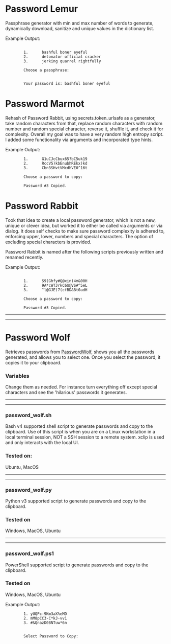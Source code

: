 # Password Lemur

Passphrase generator with min and max number of words to generate, dynamically download, sanitize and unique values in the dictionary list.

Example Output:
```

        1.      bashful boner eyeful
        2.      detonator official cracker
        3.      jerking quarrel rightfully

        Choose a passphrase: 


        Your password is: bashful boner eyeful
```

# Password Marmot

Rehash of Password Rabbit, using secrets.token_urlsafe as a generator, take random characters from that, replace random characters with random number and random special character, reverse it, shuffle it, and check it for complexity.  Overall my goal was to have a very random high entropy script.  I added some functionality via arguments and incorporated type hints.

Example Output:
```
        1.      G1uCJcCbux65?bC5uk19
        2.      RccV5)kbEnubhREkx)kd
        3.      Cbn3SHvtVMcdhVE0^16t

        Choose a password to copy: 

        Password #3 Copied.
```

# Password Rabbit

Took that idea to create a local password generator, which is not a new, unique or clever idea, but worked it to either be called via arguments or via dialog.  It does self checks to make sure password complexity is adhered to, enforcing upper, lower, numbers and special characters.  The option of excluding special characters is provided.

Password Rabbit is named after the following scripts previously written and renamed recently.

Example Output:
```

        1.      S9(Ghfy#Q@xin)4m&00H
        2.      9A*cWTJrkC6$@VS#^5eL
        3.      ^l@GJE)7(cfBD&8t0adH

        Choose a password to copy: 

        Password #3 Copied.
```


<hr><hr>

# Password Wolf

Retrieves passwords from  <a href="https://passwordwolf.com" target="_blank">PasswordWolf</a>, shows you all the passwords generated, and allows you to select one.  Once you select the password, it copies it to your clipboard.

### Variables

Change them as needed.  For instance turn everything off except special characters and see the 'hilarious' passwords it generates.

<hr><hr>

### password_wolf.sh

Bash v4 supported shell script to generate passwords and copy to the clipboard.  Use of this script is when you are on a Linux workstation in a local terminal session, NOT a SSH session to a remote system.  xclip is used and only interacts with the local UI.

### Tested on:

Ubuntu, MacOS

<hr><hr>

### password_wolf.py

Python v3 supported script to generate passwords and copy to the clipboard.

### Tested on

Windows, MacOS, Ubuntu

<hr><hr>

### password_wolf.ps1

PowerShell supported script to generate passwords and copy to the clipboard.

### Tested on

Windows, MacOS, Ubuntu

Example Output:
```
        1. yUQPc-9Km3aX%eMD
        2. mM8pCC3-C*kJ-vv1
        3. #&QnazD0BNTuw*6n


        Select Password to Copy: 
```
